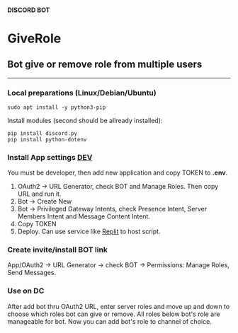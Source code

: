 #### DISCORD BOT
# GiveRole
## Bot give or remove role from multiple users

---
### Local preparations (Linux/Debian/Ubuntu)
```
sudo apt install -y python3-pip
```
Install modules (second should be allready installed):
```
pip install discord.py
pip install python-dotenv
```

### Install App settings [DEV](https://discord.com/developers/applications)

You must be developer, then add new application and copy TOKEN to **.env**.

1. OAuth2 -> URL Generator, check BOT and Manage Roles. Then copy URL and run it.
2. Bot -> Create New
3. Bot -> Privileged Gateway Intents, check Presence Intent, Server Members Intent and Message Content Intent.
4. Copy TOKEN
5. Deploy. Can use service like [Replit](https://replit.com) to host script.

### Create invite/install BOT link
App/OAuth2 -> URL Generator -> check BOT -> Permissions: Manage Roles, Send Messages.

### Use on DC
After add bot thru OAuth2 URL, enter server roles and move up and down to choose
which roles bot can give or remove. All roles below bot's role are manageable for bot.
Now you can add bot's role to channel of choice.